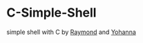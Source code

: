 # C-Simple-Shell
simple shell with C by [Raymond](https://github.com/Raymondamem) and [Yohanna](https://github.com/yohanna02)
